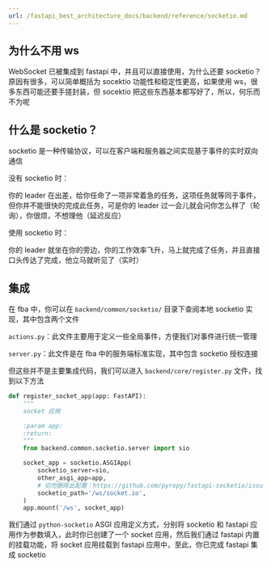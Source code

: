 ```yaml
---
url: /fastapi_best_architecture_docs/backend/reference/socketio.md
---
```

## 为什么不用 ws

WebSocket 已被集成到 fastapi 中，并且可以直接使用，为什么还要 socketio？原因有很多，可以简单概括为 socektio 功能性和稳定性更高，如果使用
ws，很多东西可能还要手搓封装，但 socektio 把这些东西基本都写好了，所以，何乐而不为呢

## 什么是 socketio？

socketio 是一种传输协议，可以在客户端和服务器之间实现基于事件的实时双向通信

没有 socketio 时：

你的 leader 在出差，给你任命了一项非常着急的任务，这项任务就等同于事件，但你并不能很快的完成此任务，可是你的 leader
过一会儿就会问你怎么样了（轮询），你很烦，不想理他（延迟反应）

使用 socketio 时：

你的 leader 就坐在你的旁边，你的工作效率飞升，马上就完成了任务，并且直接口头传达了完成，他立马就听见了（实时）

## 集成

在 fba 中，你可以在 `backend/common/socketio/` 目录下查阅本地 socketio 实现，其中包含两个文件

`actions.py`：此文件主要用于定义一些全局事件，方便我们对事件进行统一管理

`server.py`：此文件是在 fba 中的服务端标准实现，其中包含 socketio 授权连接

但这些并不是主要集成代码，我们可以进入 `backend/core/register.py` 文件，找到以下方法

```python
def register_socket_app(app: FastAPI):
    """
    socket 应用

    :param app:
    :return:
    """
    from backend.common.socketio.server import sio

    socket_app = socketio.ASGIApp(
        socketio_server=sio,
        other_asgi_app=app,
        # 切勿删除此配置：https://github.com/pyropy/fastapi-socketio/issues/51
        socketio_path='/ws/socket.io',
    )
    app.mount('/ws', socket_app)
```

我们通过 `python-socketio` ASGI 应用定义方式，分别将 socketio 和 fastapi 应用作为参数填入，此时你已创建了一个 socket
应用，然后我们通过 fastapi 内置的挂载功能，将 socket 应用挂载到 fastapi 应用中，至此，你已完成 fastapi 集成 socketio
